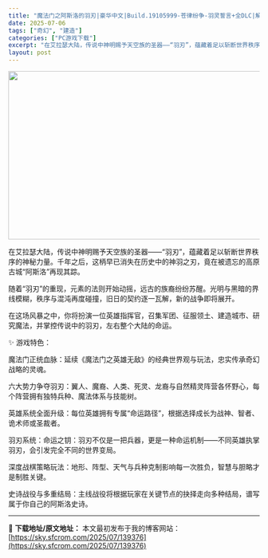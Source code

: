 ```yaml
---
title: "魔法门之阿斯洛的羽刃|豪华中文|Build.19105999-苍律纷争-羽灵誓言+全DLC|解压即撸|"
date: 2025-07-06
tags: ["奇幻", "建造"]
categories: ["PC游戏下载"]
excerpt: "在艾拉瑟大陆，传说中神明赐予天空族的圣器——“羽刃”，蕴藏着足以斩断世界秩序的神秘力量。千年之后，这柄早已消失在历史中的神羽之刃，竟在被遗忘的高原古城“阿斯洛”再现其踪。 随着“羽刃”的重现，元素的法则开始动摇，远古的族裔纷纷苏醒。光明与黑暗的界线模糊，秩序与混沌再度碰撞，旧日的契约逐一瓦解，新的战&hellip;"
layout: post
---
```


<img class="aligncenter size-full wp-image-139377" src="https://sky.sfcrom.com/wp-content/uploads/2025/07/2025070603562993.webp" alt="" width="600" height="338" />

在艾拉瑟大陆，传说中神明赐予天空族的圣器——“羽刃”，蕴藏着足以斩断世界秩序的神秘力量。千年之后，这柄早已消失在历史中的神羽之刃，竟在被遗忘的高原古城“阿斯洛”再现其踪。

随着“羽刃”的重现，元素的法则开始动摇，远古的族裔纷纷苏醒。光明与黑暗的界线模糊，秩序与混沌再度碰撞，旧日的契约逐一瓦解，新的战争即将展开。

在这场风暴之中，你将扮演一位英雄指挥官，召集军团、征服领土、建造城市、研究魔法，并掌控传说中的羽刃，左右整个大陆的命运。

✨ 游戏特色：

魔法门正统血脉：延续《魔法门之英雄无敌》的经典世界观与玩法，忠实传承奇幻战略的灵魂。

六大势力争夺羽刃：翼人、魔裔、人类、死灵、龙裔与自然精灵阵营各怀野心，每个阵营拥有独特兵种、魔法体系与技能树。

英雄系统全面升级：每位英雄拥有专属“命运路径”，根据选择成长为战神、智者、诡术师或圣裁者。

羽刃系统：命运之钥：羽刃不仅是一把兵器，更是一种命运机制——不同英雄执掌羽刃，会引发完全不同的世界变局。

深度战棋策略玩法：地形、阵型、天气与兵种克制影响每一次胜负，智慧与胆略才是制胜关键。

史诗战役与多重结局：主线战役将根据玩家在关键节点的抉择走向多种结局，谱写属于你自己的阿斯洛史诗。

---
📖 **下载地址/原文地址：** 本文最初发布于我的博客网站：[https://sky.sfcrom.com/2025/07/139376](https://sky.sfcrom.com/2025/07/139376)
